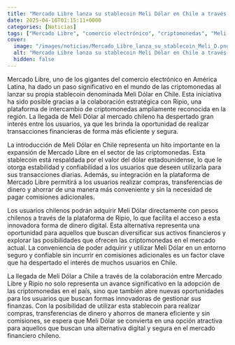 ```yaml
---
title: "Mercado Libre lanza su stablecoin Meli Dólar en Chile a través de Ripio"
date: 2025-04-16T01:15:11+0000
categories: [Noticias]
tags: ["Mercado Libre", "comercio electrónico", "criptomonedas", "Meli Dólar", "Chile", "Ripio", "plataforma de intercambio", "transacciones financieras", "valor del dólar", "usuarios", "compras", "dinero digital", "activos financieros", "mercado actual", "adopción de"]
cover:
  image: "/images/noticias/Mercado_Libre_lanza_su_stablecoin_Meli_D.png"
  alt: "Mercado Libre lanza su stablecoin Meli Dólar en Chile a través de Ripio"
  hidden: false
---
```


Mercado Libre, uno de los gigantes del comercio electrónico en América Latina, ha dado un paso significativo en el mundo de las criptomonedas al lanzar su propia stablecoin denominada Meli Dólar en Chile. Esta iniciativa ha sido posible gracias a la colaboración estratégica con Ripio, una plataforma de intercambio de criptomonedas ampliamente reconocida en la región. La llegada de Meli Dólar al mercado chileno ha despertado gran interés entre los usuarios, ya que les brinda la oportunidad de realizar transacciones financieras de forma más eficiente y segura.

La introducción de Meli Dólar en Chile representa un hito importante en la expansión de Mercado Libre en el sector de las criptomonedas. Esta stablecoin está respaldada por el valor del dólar estadounidense, lo que le otorga estabilidad y confiabilidad a los usuarios que deseen utilizarla para sus transacciones diarias. Además, su integración en la plataforma de Mercado Libre permitirá a los usuarios realizar compras, transferencias de dinero y ahorrar de una manera más conveniente y sin la necesidad de pagar comisiones adicionales.

Los usuarios chilenos podrán adquirir Meli Dólar directamente con pesos chilenos a través de la plataforma de Ripio, lo que facilita el acceso a esta innovadora forma de dinero digital. Esta alternativa representa una oportunidad para aquellos que buscan diversificar sus activos financieros y explorar las posibilidades que ofrecen las criptomonedas en el mercado actual. La conveniencia de poder adquirir y utilizar Meli Dólar en un entorno seguro y confiable sin incurrir en comisiones adicionales es un factor clave que ha despertado el interés de muchos usuarios en Chile.

La llegada de Meli Dólar a Chile a través de la colaboración entre Mercado Libre y Ripio no solo representa un avance significativo en la adopción de las criptomonedas en el país, sino que también abre nuevas oportunidades para los usuarios que buscan formas innovadoras de gestionar sus finanzas. Con la posibilidad de utilizar esta stablecoin para realizar compras, transferencias de dinero y ahorros de manera eficiente y sin comisiones, se espera que Meli Dólar se convierta en una opción atractiva para aquellos que buscan una alternativa digital y segura en el mercado financiero chileno.
